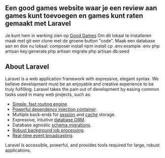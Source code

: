 ## Een good games website waar je een review aan games kunt toevoegen en games kunt raten gemaakt met Laravel

Je kunt hem in werking zien op <a href="http://games.rinusportfolio.nl">Good Games</a>
Om dit lokaal te installeren maak met git een clone met de groene button "code".
Maak een database aan en doe nu lokaal:
composer install
npm install
cp .env.example .env
php artisan key:generate
php artisan migrate
php artisan db:seed


## About Laravel

Laravel is a web application framework with expressive, elegant syntax. We believe development must be an enjoyable and creative experience to be truly fulfilling. Laravel takes the pain out of development by easing common tasks used in many web projects, such as:

- [Simple, fast routing engine](https://laravel.com/docs/routing).
- [Powerful dependency injection container](https://laravel.com/docs/container).
- Multiple back-ends for [session](https://laravel.com/docs/session) and [cache](https://laravel.com/docs/cache) storage.
- Expressive, intuitive [database ORM](https://laravel.com/docs/eloquent).
- Database agnostic [schema migrations](https://laravel.com/docs/migrations).
- [Robust background job processing](https://laravel.com/docs/queues).
- [Real-time event broadcasting](https://laravel.com/docs/broadcasting).

Laravel is accessible, powerful, and provides tools required for large, robust applications.

